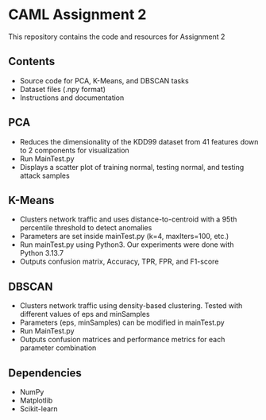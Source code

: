 # CAML Assignment 2

This repository contains the code and resources for Assignment 2

## Contents
- Source code for PCA, K-Means, and DBSCAN tasks
- Dataset files (.npy format)
- Instructions and documentation

## PCA
- Reduces the dimensionality of the KDD99 dataset from 41 features down to 2 components for visualization
- Run MainTest.py
- Displays a scatter plot of training normal, testing normal, and testing attack samples

## K-Means 
- Clusters network traffic and uses distance-to-centroid with a 95th percentile threshold to detect anomalies
- Parameters are set inside mainTest.py (k=4, maxIters=100, etc.)
- Run mainTest.py using Python3. Our experiments were done with Python 3.13.7
- Outputs confusion matrix, Accuracy, TPR, FPR, and F1-score

## DBSCAN
- Clusters network traffic using density-based clustering. Tested with different values of eps and minSamples
- Parameters (eps, minSamples) can be modified in mainTest.py
- Run MainTest.py
- Outputs confusion matrices and performance metrics for each parameter combination

## Dependencies
- NumPy
- Matplotlib
- Scikit-learn

